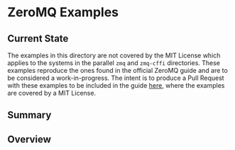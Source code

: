 # ZeroMQ Examples

## Current State

The examples in this directory are not covered by the MIT License
which applies to the systems in the parallel `zmq` and `zmq-cffi`
directories. These examples reproduce the ones found in the official
ZeroMQ guide and are to be considered a work-in-progress. The intent
is to produce a Pull Request with these examples to be included in the
guide
[here](https://github.com/booksbyus/zguide/tree/master/examples),
where the examples are covered by a MIT License.

## Summary

## Overview

